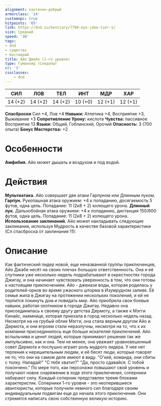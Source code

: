 ```yaml
---
alignment: хаотично-добрый
armorclass: '14'
customnpc: true
hitpoints: '65'
link: https://dnd.su/bestiary/7790-ayo-jabe-tier-1/
size: Средний
speed: '30'
tags:
- dnd
- существо
- бестиарий
title: Айо Джабе (1-го уровня)
type: Гуманоид (Следопыт
cr: '3'
cssclasses:
    - dnd
---
```



| СИЛ | ЛОВ | ТЕЛ | ИНТ | МДР | ХАР |
|---|---|---|---|---|---|
| 14 (+2) | 14 (+2) | 14 (+2) | 10 (+0) | 12 (+1) | 12 (+1) |
**Спасброски** Сил +4, Лов +4
**Навыки:** Атлетика +4, Восприятие +3, Выживание +3
**Сопротивление Урону:** кислота
**Чувства:** пассивное Восприятие 13
**Языки:** Общий, Гоблинский, Орочий
**Опасность:** 3 (700 опыта)
**Бонус Мастерства:** +2


# Особенности
**Амфибия.** Айо может дышать и воздухом и под водой.


# Действия
**Мультиатака.** Айо совершает две атаки Гарпуном или Длинным луком.
**Гарпун.** Рукопашная атака оружием: +4 к попаданию, досягаемость 5 футов, одна цель. Попадание: 11 (2к8 + 2) колющего урона.
**Длинный лук.** Дальнобойная атака оружием: +4 к попаданию, дистанция 150/600 футов, одна цель. Попадание: 11 (2к8 + 2) колющего урона.
**Использование заклинаний.** Айо может накладывать следующие заклинания, используя Мудрость в качестве базовой характеристики (Сл спасброска от заклинания 11):


# Описание
Как фактический лидер новой, еще неназванной группы приключенцев, Айо Джабе несёт на своих плечах большую ответственность. Она и её спутники уже несколько недель подрабатывают в окрестностях города Джигау, и она начинает чувствовать уверенность в том, что они готовы к настоящим приключениям. Айо - дженази воды, которая родилась у родителей-орков во время ужасного шторма в Изумрудном заливе. Её семья жила в Джигау на протяжении нескольких поколений, и ей не терпится покинуть дом и повидать мир. Айо приобрела свои боевые навыки, работая охотником в городе Джигау. Недавно она присоединилась к своему другу детства Дермоту, а также к Мэгги Кинайс, наемнице, которая приехала в город несколько недель назад. Несмотря на на грубый облик Мэгги, она стала верным другом Айо и Дермота, и они втроем стали неразлучны, несмотря на то, что к их компании присоединилось еще больше искателей приключений. Айо вспыльчива и ценит людей, которые принимают решения так же импульсивно, как и она. Тем не менее, она уважает уравновешенный совет Дермота и послушно играет роль мудрого лидера. У нее нет терпения к нерешительным людям, и её бесят люди, которые говорят не то, что они на самом деле имеют в виду. "О'кей, команда, они сбиты с толку. Нападай!" "С тебя хватит?" "Да, просто сдавайся. С тобой покончено." По мере того, как персонажи повышают свой уровень и получают новое снаряжение в ходе этого приключения, соперники набирают силу. Каждый соперник представлен тремя блоками характеристик. Соперники 1-го уровня - это неоперившиеся авантюристы, которые получили немного сил благодаря своим индивидуальным подвигам еще до начала этого приключения. Они стремятся написать свою собственную великую историю.